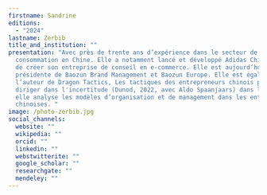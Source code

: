 ```yaml
---
firstname: Sandrine
editions:
  - "2024"
lastname: Zerbib
title_and_institution: ""
presentation: "Avec près de trente ans d’expérience dans le secteur de la
  consommation en Chine. Elle a notamment lancé et développé Adidas Chine avant
  de créer son entreprise de conseil en e-commerce. Elle est aujourd’hui
  présidente de Baozun Brand Management et Baozun Europe. Elle est également
  l’auteur de Dragon Tactics, Les tactiques des entrepreneurs chinois pour mieux
  diriger dans l'incertitude (Dunod, 2022, avec Aldo Spaanjaars) dans lequel
  elle analyse les modèles d’organisation et de management dans les entreprises
  chinoises. "
image: /photo-zerbib.jpg
social_channels:
  website: ""
  wikipedia: ""
  orcid: ""
  linkedin: ""
  webstwitterite: ""
  google_scholar: ""
  researchgate: ""
  mendeley: ""
---
```

